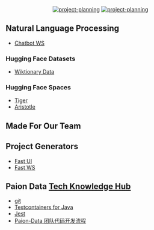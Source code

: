 <div align="center">
  <a href="https://github.com/orgs/paion-data/projects/12/views/1"><img src="https://img.shields.io/github/issues-search?query=user%3Apaion-data+state%3Aopen+type%3Aissue+archived%3Afalse&style=for-the-badge&logo=github&logoColor=white&label=Open%20Source%20Tasks&labelColor=181717&color=181717" alt="project-planning"/></a>
  <a href="https://status.paion-data.dev/"><img src="https://img.shields.io/badge/Service%20Status-1ABC9C?style=for-the-badge&logo=upptime&logoColor=white" alt="project-planning"/></a>
</div>

Natural Language Processing
---------------------------

- [Chatbot WS](https://chatbot.qubitpi.org/)

### Hugging Face Datasets

- [Wiktionary Data](https://huggingface.co/datasets/paion-data/wiktionary-data)

### Hugging Face Spaces

- [Tiger](https://huggingface.co/spaces/paion-data/tiger)
- [Aristotle](https://huggingface.co/spaces/paion-data/aristotle)

Made For Our Team
-----------------

Project Generators
------------------

- [Fast UI](https://fastui.paion-data.com/)
- [Fast WS](https://fastspring.paion-data.com/)

Paion Data [Tech Knowledge Hub](https://github.com/orgs/paion-data/repositories?q=topic%3Adocumentation)
-------------------------------

- [git](https://git.paion-data.dev/)
- [Testcontainers for Java](http://testcontainers-java.paion-data.dev/)
- [Jest](https://jest.paion-data.dev/)
- [Paion-Data 团队代码开发流程](https://github.com/paion-data/.github/wiki/Paion-Data-团队代码开发流程)
